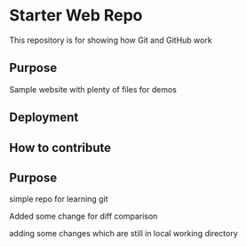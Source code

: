 # Starter Web Repo

This repository is for showing how Git and GitHub work

## Purpose

Sample website with plenty of files for demos

## Deployment

## How to contribute

## Purpose
simple repo for learning git

Added some change for diff comparison

adding some changes which are still in local working directory